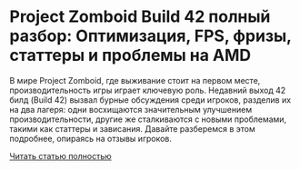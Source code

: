 # Project Zomboid Build 42 полный разбор: Оптимизация, FPS, фризы, статтеры и проблемы на AMD



В мире Project Zomboid, где выживание стоит на первом месте, производительность игры играет ключевую роль. Недавний выход 42 билд (Build 42) вызвал бурные обсуждения среди игроков, разделив их на два лагеря: одни восхищаются значительным улучшением производительности, другие же сталкиваются с новыми проблемами, такими как статтеры и зависания. Давайте разберемся в этом подробнее, опираясь на отзывы игроков.

[Читать статью полностью](https://xyberbara.com/gaming/build-42-pz/)
